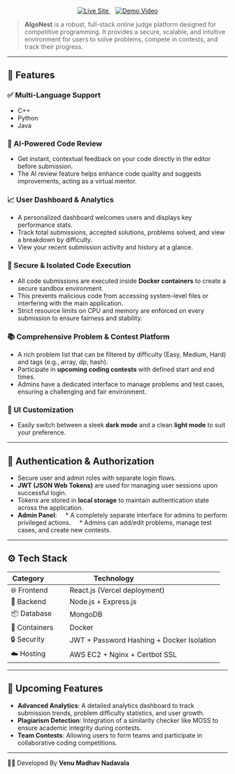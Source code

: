

<p align="center">
  <a href="https://www.codevm.online">
    <img src="https://img.shields.io/badge/Live_Site-www.codevm.online-blue?style=for-the-badge&logo=vercel" alt="Live Site">
  </a>
  &nbsp;&nbsp;
  <a href="https://drive.google.com/drive/folders/1MERZ9veRAZ32EwlGROG-sm-31WQXkBix?usp=sharing">
    <img src="https://img.shields.io/badge/Watch_Demo_Video-FF0000?style=for-the-badge&logo=youtube" alt="Demo Video">
  </a>
</p>

> **AlgoNest** is a robust, full-stack online judge platform designed for competitive programming. It provides a secure, scalable, and intuitive environment for users to solve problems, compete in contests, and track their progress.

---

## 🚀 Features

### ✅ Multi-Language Support
* C++
* Python
* Java

### 🤖 AI-Powered Code Review
* Get instant, contextual feedback on your code directly in the editor before submission.
* The AI review feature helps enhance code quality and suggests improvements, acting as a virtual mentor.

### 📈 User Dashboard & Analytics
* A personalized dashboard welcomes users and displays key performance stats.
* Track total submissions, accepted solutions, problems solved, and view a breakdown by difficulty.
* View your recent submission activity and history at a glance.

### 🔐 Secure & Isolated Code Execution
* All code submissions are executed inside **Docker containers** to create a secure sandbox environment.
* This prevents malicious code from accessing system-level files or interfering with the main application.
* Strict resource limits on CPU and memory are enforced on every submission to ensure fairness and stability.

### 📚 Comprehensive Problem & Contest Platform
* A rich problem list that can be filtered by difficulty (Easy, Medium, Hard) and tags (e.g., array, dp, hash).
* Participate in **upcoming coding contests** with defined start and end times.
* Admins have a dedicated interface to manage problems and test cases, ensuring a challenging and fair environment.

### 🎨 UI Customization
* Easily switch between a sleek **dark mode** and a clean **light mode** to suit your preference.

---

## 🔐 Authentication & Authorization

* Secure user and admin roles with separate login flows.
* **JWT (JSON Web Tokens)** are used for managing user sessions upon successful login.
* Tokens are stored in **local storage** to maintain authentication state across the application.
* **Admin Panel**:
    * A completely separate interface for admins to perform privileged actions.
    * Admins can add/edit problems, manage test cases, and create new contests.

---

## ⚙️ Tech Stack

| Category         | Technology                               |
|------------------|------------------------------------------|
| 🌐 Frontend      | React.js (Vercel deployment)             |
| 🧠 Backend       | Node.js + Express.js                     |
| 📦 Database      | MongoDB                                  |
| 🐳 Containers      | Docker                                   |
| 🔒 Security      | JWT + Password Hashing + Docker Isolation |
| ☁️ Hosting        | AWS EC2 + Nginx + Certbot SSL            |

---

## 📝 Upcoming Features

* **Advanced Analytics**: A detailed analytics dashboard to track submission trends, problem difficulty statistics, and user growth.
* **Plagiarism Detection**: Integration of a similarity checker like MOSS to ensure academic integrity during contests.
* **Team Contests**: Allowing users to form teams and participate in collaborative coding competitions.

---
👨‍💻 Developed By
**Venu Madhav Nadavala**
